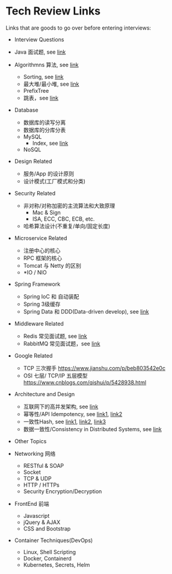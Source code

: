 # Tech Review Links

Links that are goods to go over before entering interviews:

* Interview Questions

* Java 面试题, see [link](https://blog.csdn.net/d12345678a/article/details/54376914)

* Algorithmns 算法, see [link](https://www.zhihu.com/question/24964987)
    - Sorting, see [link](https://www.cnblogs.com/onepixel/articles/7674659.html)
    - 最大堆/最小堆, see [link](https://www.jianshu.com/p/62b651797ad8)
    - PrefixTree
    - 跳表，see [link](https://www.jianshu.com/p/fef9817cc943)

* Database
    - 数据库的读写分离
    - 数据库的分库分表
    - MySQL
        + Index, see [link](https://blog.csdn.net/tongdanping/article/details/79878302)
    - NoSQL

* Design Related
    - 服务/App 的设计原则
    - 设计模式(工厂模式和分类)

* Security Related
    - 非对称/对称加密的主流算法和大致原理
        + Mac & Sign
        + ISA, ECC, CBC, ECB, etc.
    - 哈希算法设计(不重复/单向/固定长度)

* Microservice Related
    - 注册中心的核心
    - RPC 框架的核心
    - Tomcat 与 Netty 的区别
    - \*IO / NIO

* Spring Framework
    - Spring IoC 和 自动装配
    - Spring 3级缓存
    - Spring Data 和 DDD(Data-driven develop), see [link](https://blog.csdn.net/f4761/article/details/84622317)

* Middleware Related
    - Redis 常见面试题, see [link](https://zhuanlan.zhihu.com/p/91539644)
    - RabbitMQ 常见面试题，see [link](https://blog.csdn.net/o9109003234/article/details/115843165)

* Google Related
    - TCP 三次握手 https://www.jianshu.com/p/beb803542e0c
    - OSI 七层/ TCP/IP 五层模型 https://www.cnblogs.com/qishui/p/5428938.html

* Architecture and Design
    - 互联网下的高并发架构, see [link](http://blog.thankbabe.com/2016/09/14/high-concurrency-scheme/)
    - 幂等性/API Idempotency, see [link1](https://www.jianshu.com/p/6707cbc4b294?from=timeline), [link2](https://www.jianshu.com/p/b8c19cbeede4)
    - 一致性Hash, see [link1](https://www.jianshu.com/p/e968c081f563), [link2](https://www.toptal.com/big-data/consistent-hashing), [link3](https://www.cnblogs.com/xrq730/p/5186728.html)
    - 数据一致性/Consistency in Distributed Systems, see [link](https://blog.csdn.net/hxpjava1/article/details/79409459)

* Other Topics

* Networking 网络
    - RESTful & SOAP
    - Socket
    - TCP & UDP
    - HTTP / HTTPs
    - Security Encryption/Decryption

* FrontEnd 前端
    - Javascript
    - jQuery & AJAX
    - CSS and Bootstrap

* Container Techniques(DevOps)
    - Linux, Shell Scripting
    - Docker, Containerd
    - Kubernetes, Secrets, Helm
    